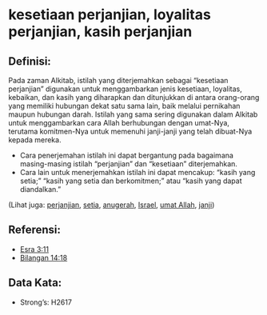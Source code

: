 # kesetiaan perjanjian, loyalitas perjanjian, kasih perjanjian

## Definisi:

Pada zaman Alkitab, istilah yang diterjemahkan sebagai “kesetiaan perjanjian” digunakan untuk menggambarkan jenis kesetiaan, loyalitas, kebaikan, dan kasih yang diharapkan dan ditunjukkan di antara orang-orang yang memiliki hubungan dekat satu sama lain, baik melalui pernikahan maupun hubungan darah. Istilah yang sama sering digunakan dalam Alkitab untuk menggambarkan cara Allah berhubungan dengan umat-Nya, terutama komitmen-Nya untuk memenuhi janji-janji yang telah dibuat-Nya kepada mereka.

* Cara penerjemahan istilah ini dapat bergantung pada bagaimana masing-masing istilah “perjanjian” dan “kesetiaan” diterjemahkan.
* Cara lain untuk menerjemahkan istilah ini dapat mencakup: “kasih yang setia;” “kasih yang setia dan berkomitmen;” atau “kasih yang dapat diandalkan.”

(Lihat juga: [perjanjian](../kt/covenant.md), [setia](../kt/faithful.md), [anugerah](../kt/grace.md), [Israel](../kt/israel.md), [umat Allah](../kt/peopleofgod.md), [janji](../kt/promise.md))

## Referensi:

* [Esra 3:11](rc://en/tn/help/ezr/03/11)
* [Bilangan 14:18](rc://en/tn/help/num/14/18)

## Data Kata:

* Strong’s: H2617
